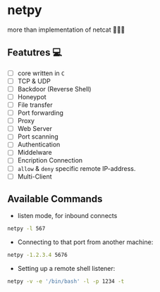 # netpy

more than implementation of netcat  🐱‍👤🔥

## Featutres 💻

- [ ] core written in `C`
- [ ] TCP & UDP
- [ ] Backdoor (Reverse Shell)
- [ ] Honeypot
- [ ] File transfer
- [ ] Port forwarding
- [ ] Proxy
- [ ] Web Server
- [ ] Port scanning
- [ ] Authentication
- [ ] Middelware
- [ ] Encription Connection
- [ ] `allow` & `deny` specific remote IP-address.
- [ ] Multi-Client

## Available Commands

- listen mode, for inbound connects

```bash
netpy -l 567
```

- Connecting to that port from another machine:

```bash
netpy -1.2.3.4 5676
```

- Setting up a remote shell listener:

```bash
netpy -v -e '/bin/bash' -l -p 1234 -t
```
